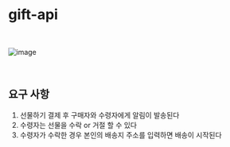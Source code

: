 # gift-api

<br/>

![image](https://github.com/KATEKEITH/gift-api/assets/46472768/e1af2287-1d2b-4f90-bc14-50a1fc37b0cf)

<br/>

## 요구 사항

1. 선물하기 결제 후 구매자와 수령자에게 알림이 발송된다
2. 수령자는 선물을 수락 or 거절 할 수 있다
3. 수령자가 수락한 경우 본인의 배송지 주소를 입력하면 배송이 시작된다
